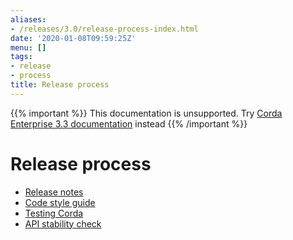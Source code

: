 ```yaml
---
aliases:
- /releases/3.0/release-process-index.html
date: '2020-01-08T09:59:25Z'
menu: []
tags:
- release
- process
title: Release process
---
```

{{% important %}}
This documentation is unsupported.
Try [Corda Enterprise 3.3 documentation](/docs/corda-enterprise/3.3/_index.md) instead
{{% /important %}}


# Release process



* [Release notes](release-notes.md)
* [Code style guide](codestyle.md)
* [Testing Corda](testing.md)
* [API stability check](api-scanner.md)



